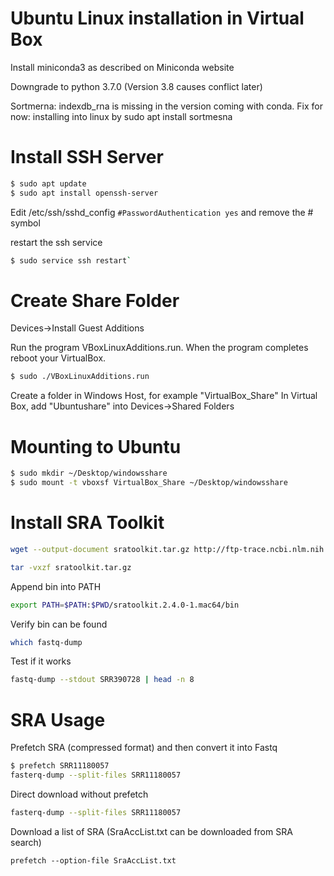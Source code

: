 Ubuntu Linux installation in Virtual Box
================

Install miniconda3 as described on Miniconda website

Downgrade to python 3.7.0 (Version  3.8 causes conflict later)

Sortmerna: indexdb_rna is missing in the version coming with conda. Fix for now: installing into linux by sudo apt install sortmesna


Install SSH Server 
================

``` bash
$ sudo apt update
$ sudo apt install openssh-server
``` 
Edit /etc/ssh/sshd_config
`#PasswordAuthentication yes` and remove the # symbol

restart the ssh service
``` bash
$ sudo service ssh restart`
``` 

Create Share Folder 
================
Devices->Install Guest Additions

Run the program VBoxLinuxAdditions.run. When the program completes reboot your VirtualBox.
``` bash
$ sudo ./VBoxLinuxAdditions.run
``` 
Create a folder in Windows Host, for example "VirtualBox_Share"
In Virtual Box, add "Ubuntushare" into Devices->Shared Folders

Mounting to Ubuntu
===
``` bash
$ sudo mkdir ~/Desktop/windowsshare
$ sudo mount -t vboxsf VirtualBox_Share ~/Desktop/windowsshare
``` 
Install SRA Toolkit
=

``` bash
wget --output-document sratoolkit.tar.gz http://ftp-trace.ncbi.nlm.nih.gov/sra/sdk/current/sratoolkit.current-ubuntu64.tar.gz

tar -vxzf sratoolkit.tar.gz
```
Append bin into PATH

``` bash
export PATH=$PATH:$PWD/sratoolkit.2.4.0-1.mac64/bin
```
Verify bin can be found
``` bash
which fastq-dump
```
Test if it works
``` bash
fastq-dump --stdout SRR390728 | head -n 8
```
SRA Usage
=
Prefetch SRA (compressed format) and then convert it into Fastq
``` bash
$ prefetch SRR11180057
fasterq-dump --split-files SRR11180057
```
Direct download without prefetch
``` bash
fasterq-dump --split-files SRR11180057
```
Download a list of SRA (SraAccList.txt can be downloaded from SRA search)
```
prefetch --option-file SraAccList.txt
```
